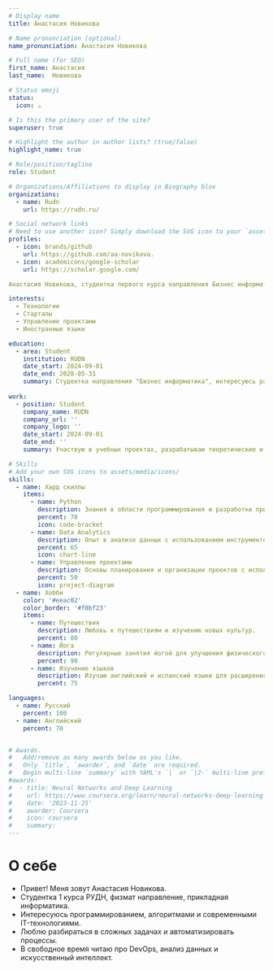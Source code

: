 ```yaml
---
# Display name
title: Анастасия Новикова

# Name pronunciation (optional)
name_pronunciation: Анастасия Новикова

# Full name (for SEO)
first_name: Анастасия
last_name:  Новикова

# Status emoji
status:
  icon: ☕️

# Is this the primary user of the site?
superuser: true

# Highlight the author in author lists? (true/false)
highlight_name: true

# Role/position/tagline
role: Student

# Organizations/Affiliations to display in Biography blox
organizations:
  - name: Rudn
    url: https://rudn.ru/

# Social network links
# Need to use another icon? Simply download the SVG icon to your `assets/media/icons/` folder.
profiles:
  - icon: brands/github
    url: https://github.com/aa-novikova.
  - icon: academicons/google-scholar
    url: https://scholar.google.com/

Анастасия Новикова, студентка первого курса направления Бизнес информатика

interests:
  - Технологии
  - Стартапы
  - Управление проектами
  - Иностранные языки

education:
  - area: Student
    institution: RUDN
    date_start: 2024-09-01
    date_end: 2028-05-31
    summary: Студентка направления "Бизнес информатика", интересуюсь разработкой и внедрением IT решений в бизнес-процессы, а также анализом данных для принятия управленческих решений.
      
work:
  - position: Student
    company_name: RUDN
    company_url: ''
    company_logo: ''
    date_start: 2024-09-01
    date_end: ''
    summary: Участвую в учебных проектах, разрабатываю теоретические и практические задания, связанные с бизнес-информатикой и управлением данными.

# Skills
# Add your own SVG icons to assets/media/icons/
skills:
  - name: Хард скиллы
    items:
      - name: Python
        description: Знания в области программирования и разработки приложений.
        percent: 70
        icon: code-bracket
      - name: Data Analytics
        description: Опыт в анализе данных с использованием инструментов Python и Excel.
        percent: 65
        icon: chart-line
      - name: Управление проектами
        description: Основы планирования и организации проектов с использованием современных подходов.
        percent: 50
        icon: project-diagram
  - name: Хобби
    color: '#eeac02'
    color_border: '#f0bf23'
    items:
      - name: Путешествия
        description: Любовь к путешествиям и изучению новых культур.
        percent: 80
      - name: Йога
        description: Регулярные занятия йогой для улучшения физического и психологического состояния.
        percent: 90
      - name: Изучение языков
        description: Изучаю английский и испанский языки для расширения кругозора.
        percent: 75

languages:
  - name: Русский
    percent: 100
  - name: Английский
    percent: 70


# Awards.
#   Add/remove as many awards below as you like.
#   Only `title`, `awarder`, and `date` are required.
#   Begin multi-line `summary` with YAML's `|` or `|2-` multi-line prefix and indent 2 spaces below.
#awards:
#  - title: Neural Networks and Deep Learning
#    url: https://www.coursera.org/learn/neural-networks-deep-learning
#    date: '2023-11-25'
#    awarder: Coursera
#    icon: coursera
#    summary: 
---
```


# О себе

- Привет! Меня зовут Анастасия Новикова.
- Студентка 1 курса РУДН, физмат направление, прикладная информатика.
- Интересуюсь программированием, алгоритмами и современными IT-технологиями.
- Люблю разбираться в сложных задачах и автоматизировать процессы.
- В свободное время читаю про DevOps, анализ данных и искусственный интеллект.
